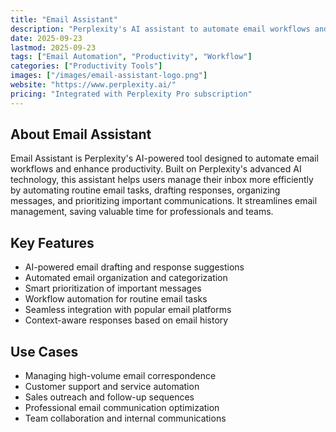 ```yaml
---
title: "Email Assistant"
description: "Perplexity's AI assistant to automate email workflows and increase productivity."
date: 2025-09-23
lastmod: 2025-09-23
tags: ["Email Automation", "Productivity", "Workflow"]
categories: ["Productivity Tools"]
images: ["/images/email-assistant-logo.png"]
website: "https://www.perplexity.ai/"
pricing: "Integrated with Perplexity Pro subscription"
---
```


## About Email Assistant

Email Assistant is Perplexity's AI-powered tool designed to automate email workflows and enhance productivity. Built on Perplexity's advanced AI technology, this assistant helps users manage their inbox more efficiently by automating routine email tasks, drafting responses, organizing messages, and prioritizing important communications. It streamlines email management, saving valuable time for professionals and teams.

## Key Features

- AI-powered email drafting and response suggestions
- Automated email organization and categorization
- Smart prioritization of important messages
- Workflow automation for routine email tasks
- Seamless integration with popular email platforms
- Context-aware responses based on email history

## Use Cases

- Managing high-volume email correspondence
- Customer support and service automation
- Sales outreach and follow-up sequences
- Professional email communication optimization
- Team collaboration and internal communications